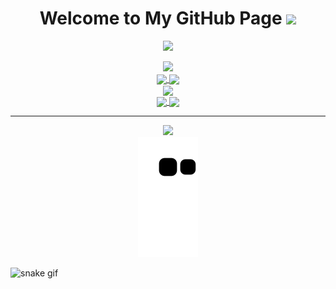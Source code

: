 <h1 align="center">
  Welcome to My GitHub Page
  <img src="https://media.giphy.com/media/hvRJCLFzcasrR4ia7z/giphy.gif" width="28">
</h1>

<p align="center">
  <img src="https://readme-typing-svg.herokuapp.com/?lines=I+am+Ziya+Deniz;Self+taught+developer&font=Fira%20Code&center=true&width=440&height=45&color=f75c7e&vCenter=true&size=30">
</p>

<div align="center">
<img src="https://imgur.com/G0JvYs0.gif">
</div>



 <!--Statistics-->
<div align="center">
  <div align="center">
<a href="https://github.com/ziyadnz/github-profile-views-counter">
    <img align="center" src="https://komarev.com/ghpvc/?username=ziyadnz&color=f75c7e">
</a>
<a href="https://github.com/ziyadnz?tab=followers">
    <img align="center"  src="https://img.shields.io/github/followers/ziyadnz?style=flat-square&color=f75c7e">
</a>
  </div>

<div>
<img align="center" src="https://github-readme-stats.vercel.app/api?username=ziyadnz&count_private=true&show_icons=true&theme=radical&hide_border=false" />
</div>
<a href="https://git.io/streak-stats">
  <img align="center" src="https://github-readme-streak-stats.herokuapp.com?user=ziyadnz&theme=radical&date_format=j%20M%5B%20Y%5D" />
</a>
<a href="https://github.com/anuraghazra/github-readme-stats">
  <img align="center" src="https://github-readme-stats.vercel.app/api/top-langs/?username=ziyadnz&layout=compact&theme=radical" />
</a>
</div>

<hr />
<!-- <table><tr>
    <td valign="top" width="100%">
        <div align="center">
           <h2> <b> Language and Tools </b> </h2>
        </div>
        <div align="center">  
         <img style="margin: 10px" alt="JavaScript" height="50" src="https://raw.githubusercontent.com/github/explore/80688e429a7d4ef2fca1e82350fe8e3517d3494d/topics/javascript/javascript.png" />
            <img style="margin: 10px" alt="Vue" height="50" src="https://raw.githubusercontent.com/github/explore/e94815998e4e0713912fed477a1f346ec04c3da2/topics/vue/vue.png" />
            <img style="margin: 10px"  alt="Express" height="50" src="https://raw.githubusercontent.com/sachuverma/sachuverma/master/icons/express.png"/>  
            <img style="margin: 10px" alt="Node.js" height="50" src="https://raw.githubusercontent.com/github/explore/80688e429a7d4ef2fca1e82350fe8e3517d3494d/topics/nodejs/nodejs.png" />
        </div></td><td valign="top" width="50%">
        </tr>
</table>-->

<div  align="center"> <img src="https://activity-graph.herokuapp.com/graph?username=ziyadnz&theme=xcode" /></div>
<div  align="center"> <img src="https://github.com/ziyadnz/ziyadnz/blob/output/github-contribution-grid-snake.svg" /></div>

![snake gif](https://github.com/YOUR_USERNAME/ziyadnz/blob/output/github-contribution-grid-snake.gif)
